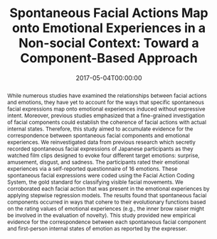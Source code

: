 ---
title: "Spontaneous Facial Actions Map onto Emotional Experiences in a Non-social Context: Toward a Component-Based Approach"
authors: 
    - admin
    - Russell S Kabir
    - Takashi Nakao
    - Makoto Miyatani
date: "2017-05-04T00:00:00"


# Publication type.
# Legend: 0 = Uncategorized; 1 = Conference paper; 2 = Journal article;
# 3 = Preprint / Working Paper; 4 = Report; 5 = Book; 6 = Book section;
# 7 = Thesis; 8 = Patent
publication_types: ["2"]


# Publication name and optional abbreviated version.
publication: "*Frontiers in Psychology*."
publication_short: "*Front. Psychol.*"

# Abstract and optional shortened version.
abstract: "While numerous studies have examined the relationships between facial actions and emotions, they have yet to account for the ways that specific spontaneous facial expressions map onto emotional experiences induced without expressive intent. Moreover, previous studies emphasized that a fine-grained investigation of facial components could establish the coherence of facial actions with actual internal states. Therefore, this study aimed to accumulate evidence for the correspondence between spontaneous facial components and emotional experiences. We reinvestigated data from previous research which secretly recorded spontaneous facial expressions of Japanese participants as they watched film clips designed to evoke four different target emotions: surprise, amusement, disgust, and sadness. The participants rated their emotional experiences via a self-reported questionnaire of 16 emotions. These spontaneous facial expressions were coded using the Facial Action Coding System, the gold standard for classifying visible facial movements. We corroborated each facial action that was present in the emotional experiences by applying stepwise regression models. The results found that spontaneous facial components occurred in ways that cohere to their evolutionary functions based on the rating values of emotional experiences (e.g., the inner brow raiser might be involved in the evaluation of novelty). This study provided new empirical evidence for the correspondence between each spontaneous facial component and first-person internal states of emotion as reported by the expresser."

# Summary. An optional shortened abstract.
# summary: 

tags:
#- Source Themes
# Is this a selected publication? (true/false)
featured: false

# links:
# - name: ""
#   url: ""
url_pdf: https://www.ncbi.nlm.nih.gov/pmc/articles/PMC5415601/
url_code: ''
url_dataset: ''
url_poster: ''
url_project: ''
url_slides: ''
url_source: ''
url_video: ''

# Featured image
# To use, add an image named `featured.jpg/png` to your page's folder. 
image:
#  caption: 'Image credit: [**Unsplash**](https://unsplash.com/photos/jdD8gXaTZsc)'
  focal_point: ""
  preview_only: false

# Associated Projects (optional).
#   Associate this publication with one or more of your projects.
#   Simply enter your project's folder or file name without extension.
#   E.g. `internal-project` references `content/project/internal-project/index.md`.
#   Otherwise, set `projects: []`.
projects: []


# Slides (optional).
#   Associate this publication with Markdown slides.
#   Simply enter your slide deck's filename without extension.
#   E.g. `slides: "example"` references `content/slides/example/index.md`.
#   Otherwise, set `slides: ""`.
slides: example

---